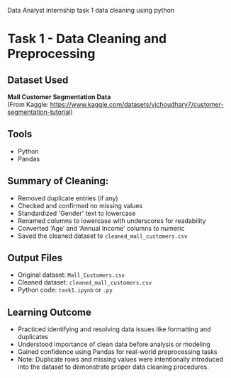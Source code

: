 Data Analyst internship task 1 data cleaning using python
# Task 1 - Data Cleaning and Preprocessing

## Dataset Used
**Mall Customer Segmentation Data**  
(From Kaggle: https://www.kaggle.com/datasets/vjchoudhary7/customer-segmentation-tutorial)

## Tools
- Python
- Pandas

## Summary of Cleaning:
- Removed duplicate entries (if any)
- Checked and confirmed no missing values
- Standardized 'Gender' text to lowercase
- Renamed columns to lowercase with underscores for readability
- Converted ‘Age’ and ‘Annual Income’ columns to numeric
- Saved the cleaned dataset to `cleaned_mall_customers.csv`

## Output Files
- Original dataset: `Mall_Customers.csv`
- Cleaned dataset: `cleaned_mall_customers.csv`
- Python code: `task1.ipynb` or `.py`

## Learning Outcome
- Practiced identifying and resolving data issues like formatting and duplicates
- Understood importance of clean data before analysis or modeling
- Gained confidence using Pandas for real-world preprocessing tasks
- Note: Duplicate rows and missing values were intentionally introduced into the dataset to demonstrate proper data cleaning procedures.


